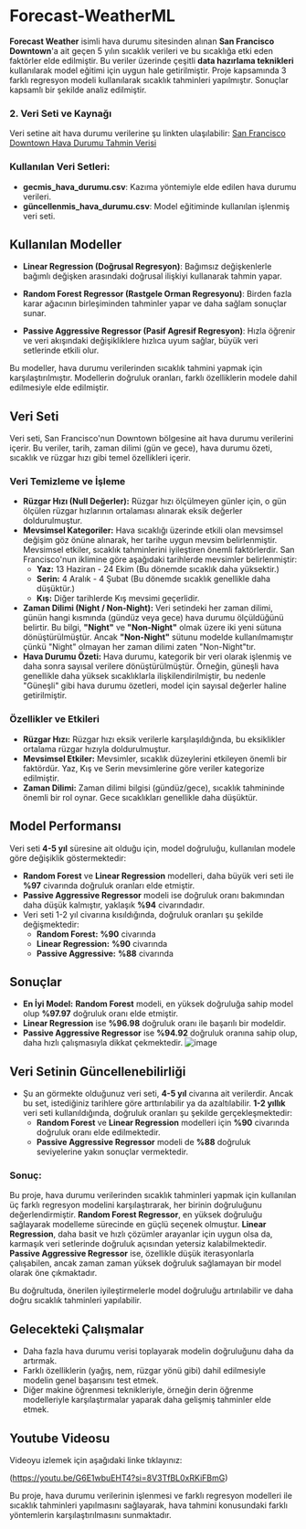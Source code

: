 # Forecast-WeatherML

**Forecast Weather** isimli hava durumu sitesinden alınan **San Francisco Downtown**'a ait geçen 5 yılın sıcaklık verileri ve bu sıcaklığa etki eden faktörler elde edilmiştir. Bu veriler üzerinde çeşitli **data hazırlama teknikleri** kullanılarak model eğitimi için uygun hale getirilmiştir. Proje kapsamında 3 farklı regresyon modeli kullanılarak sıcaklık tahminleri yapılmıştır. Sonuçlar kapsamlı bir şekilde analiz edilmiştir.

### 2. Veri Seti ve Kaynağı
Veri setine ait hava durumu verilerine şu linkten ulaşılabilir: [San Francisco Downtown Hava Durumu Tahmin Verisi](https://forecast.weather.gov/MapClick.php?lat=37.7749&lon=-122.4194)

### Kullanılan Veri Setleri:
- **gecmis_hava_durumu.csv**: Kazıma yöntemiyle elde edilen hava durumu verileri.
- **güncellenmis_hava_durumu.csv**: Model eğitiminde kullanılan işlenmiş veri seti.

## Kullanılan Modeller

- **Linear Regression (Doğrusal Regresyon)**: Bağımsız değişkenlerle bağımlı değişken arasındaki doğrusal ilişkiyi kullanarak tahmin yapar.

- **Random Forest Regressor (Rastgele Orman Regresyonu)**: Birden fazla karar ağacının birleşiminden tahminler yapar ve daha sağlam sonuçlar sunar.

- **Passive Aggressive Regressor (Pasif Agresif Regresyon)**: Hızla öğrenir ve veri akışındaki değişikliklere hızlıca uyum sağlar, büyük veri setlerinde etkili olur.

Bu modeller, hava durumu verilerinden sıcaklık tahmini yapmak için karşılaştırılmıştır. Modellerin doğruluk oranları, farklı özelliklerin modele dahil edilmesiyle elde edilmiştir.


## Veri Seti
Veri seti, San Francisco'nun Downtown bölgesine ait hava durumu verilerini içerir. Bu veriler, tarih, zaman dilimi (gün ve gece), hava durumu özeti, sıcaklık ve rüzgar hızı gibi temel özellikleri içerir.

### Veri Temizleme ve İşleme
- **Rüzgar Hızı (Null Değerler):** Rüzgar hızı ölçülmeyen günler için, o gün ölçülen rüzgar hızlarının ortalaması alınarak eksik değerler doldurulmuştur.
- **Mevsimsel Kategoriler:** Hava sıcaklığı üzerinde etkili olan mevsimsel değişim göz önüne alınarak, her tarihe uygun mevsim belirlenmiştir. Mevsimsel etkiler, sıcaklık tahminlerini iyileştiren önemli faktörlerdir. San Francisco'nun iklimine göre aşağıdaki tarihlerde mevsimler belirlenmiştir:
  - **Yaz:** 13 Haziran - 24 Ekim (Bu dönemde sıcaklık daha yüksektir.)
  - **Serin:** 4 Aralık - 4 Şubat (Bu dönemde sıcaklık genellikle daha düşüktür.)
  - **Kış:** Diğer tarihlerde Kış mevsimi geçerlidir.
- **Zaman Dilimi (Night / Non-Night):** Veri setindeki her zaman dilimi, günün hangi kısmında (gündüz veya gece) hava durumu ölçüldüğünü belirtir. Bu bilgi, **"Night"** ve **"Non-Night"** olmak üzere iki yeni sütuna dönüştürülmüştür. Ancak **"Non-Night"** sütunu modelde kullanılmamıştır çünkü "Night" olmayan her zaman dilimi zaten "Non-Night"tır.
- **Hava Durumu Özeti:** Hava durumu, kategorik bir veri olarak işlenmiş ve daha sonra sayısal verilere dönüştürülmüştür. Örneğin, güneşli hava genellikle daha yüksek sıcaklıklarla ilişkilendirilmiştir, bu nedenle "Güneşli" gibi hava durumu özetleri, model için sayısal değerler haline getirilmiştir.

### Özellikler ve Etkileri
- **Rüzgar Hızı:** Rüzgar hızı eksik verilerle karşılaşıldığında, bu eksiklikler ortalama rüzgar hızıyla doldurulmuştur.
- **Mevsimsel Etkiler:** Mevsimler, sıcaklık düzeylerini etkileyen önemli bir faktördür. Yaz, Kış ve Serin mevsimlerine göre veriler kategorize edilmiştir.
- **Zaman Dilimi:** Zaman dilimi bilgisi (gündüz/gece), sıcaklık tahmininde önemli bir rol oynar. Gece sıcaklıkları genellikle daha düşüktür.


## Model Performansı
Veri seti **4-5 yıl** süresine ait olduğu için, model doğruluğu, kullanılan modele göre değişiklik göstermektedir:
- **Random Forest** ve **Linear Regression** modelleri, daha büyük veri seti ile **%97** civarında doğruluk oranları elde etmiştir.
- **Passive Aggressive Regressor** modeli ise doğruluk oranı bakımından daha düşük kalmıştır, yaklaşık **%94** civarındadır.
- Veri seti 1-2 yıl civarına kısıldığında, doğruluk oranları şu şekilde değişmektedir:
  - **Random Forest:** **%90** civarında
  - **Linear Regression:** **%90** civarında
  - **Passive Aggressive:** **%88** civarında


## Sonuçlar
- **En İyi Model:** **Random Forest** modeli, en yüksek doğruluğa sahip model olup **%97.97** doğruluk oranı elde etmiştir.
- **Linear Regression** ise **%96.98** doğruluk oranı ile başarılı bir modeldir.
- **Passive Aggressive Regressor** ise **%94.92** doğruluk oranına sahip olup, daha hızlı çalışmasıyla dikkat çekmektedir.
![image](https://github.com/user-attachments/assets/635f126d-09d6-418d-b086-58df9360c8fd)


## Veri Setinin Güncellenebilirliği
- Şu an görmekte olduğunuz veri seti, **4-5 yıl** civarına ait verilerdir. Ancak bu set, istediğiniz tarihlere göre arttırılabilir ya da azaltılabilir. **1-2 yıllık** veri seti kullanıldığında, doğruluk oranları şu şekilde gerçekleşmektedir:
  - **Random Forest** ve **Linear Regression** modelleri için **%90** civarında doğruluk oranı elde edilmektedir.
  - **Passive Aggressive Regressor** modeli de **%88** doğruluk seviyelerine yakın sonuçlar vermektedir.
    
### Sonuç:
Bu proje, hava durumu verilerinden sıcaklık tahminleri yapmak için kullanılan üç farklı regresyon modelini karşılaştırarak, her birinin doğruluğunu değerlendirmiştir. **Random Forest Regressor**, en yüksek doğruluğu sağlayarak modelleme sürecinde en güçlü seçenek olmuştur. **Linear Regression**, daha basit ve hızlı çözümler arayanlar için uygun olsa da, karmaşık veri setlerinde doğruluk açısından yetersiz kalabilmektedir. **Passive Aggressive Regressor** ise, özellikle düşük iterasyonlarla çalışabilen, ancak zaman zaman yüksek doğruluk sağlamayan bir model olarak öne çıkmaktadır.

Bu doğrultuda, önerilen iyileştirmelerle model doğruluğu artırılabilir ve daha doğru sıcaklık tahminleri yapılabilir.

## Gelecekteki Çalışmalar
- Daha fazla hava durumu verisi toplayarak modelin doğruluğunu daha da artırmak.
- Farklı özelliklerin (yağış, nem, rüzgar yönü gibi) dahil edilmesiyle modelin genel başarısını test etmek.
- Diğer makine öğrenmesi teknikleriyle, örneğin derin öğrenme modelleriyle karşılaştırmalar yaparak daha gelişmiş tahminler elde etmek.

## Youtube Videosu
Videoyu izlemek için aşağıdaki linke tıklayınız:

(https://youtu.be/G6E1wbuEHT4?si=8V3TfBL0xRKiFBmG)


Bu proje, hava durumu verilerinin işlenmesi ve farklı regresyon modelleri ile sıcaklık tahminleri yapılmasını sağlayarak, hava tahmini konusundaki farklı yöntemlerin karşılaştırılmasını sunmaktadır.


